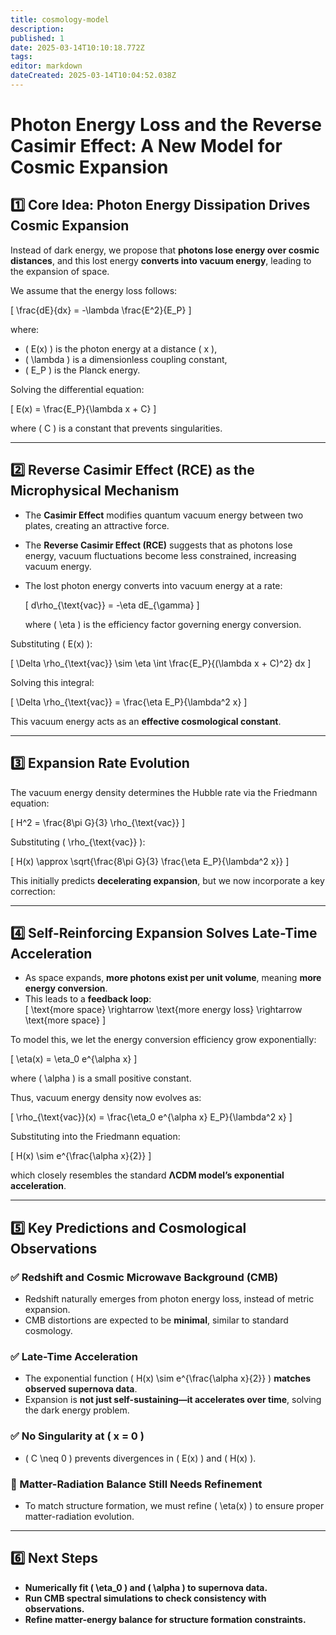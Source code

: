```yaml
---
title: cosmology-model
description: 
published: 1
date: 2025-03-14T10:10:18.772Z
tags: 
editor: markdown
dateCreated: 2025-03-14T10:04:52.038Z
---
```


# **Photon Energy Loss and the Reverse Casimir Effect: A New Model for Cosmic Expansion**

## **1️⃣ Core Idea: Photon Energy Dissipation Drives Cosmic Expansion**  
Instead of dark energy, we propose that **photons lose energy over cosmic distances**, and this lost energy **converts into vacuum energy**, leading to the expansion of space.

We assume that the energy loss follows:

\[
\frac{dE}{dx} = -\lambda \frac{E^2}{E_P}
\]

where:  
- \( E(x) \) is the photon energy at a distance \( x \),  
- \( \lambda \) is a dimensionless coupling constant,  
- \( E_P \) is the Planck energy.  

Solving the differential equation:

\[
E(x) = \frac{E_P}{\lambda x + C}
\]

where \( C \) is a constant that prevents singularities.

---

## **2️⃣ Reverse Casimir Effect (RCE) as the Microphysical Mechanism**  
- The **Casimir Effect** modifies quantum vacuum energy between two plates, creating an attractive force.  
- The **Reverse Casimir Effect (RCE)** suggests that as photons lose energy, vacuum fluctuations become less constrained, increasing vacuum energy.  
- The lost photon energy converts into vacuum energy at a rate:

  \[
  d\rho_{\text{vac}} = -\eta dE_{\gamma}
  \]

  where \( \eta \) is the efficiency factor governing energy conversion.  

Substituting \( E(x) \):

\[
\Delta \rho_{\text{vac}} \sim \eta \int \frac{E_P}{(\lambda x + C)^2} dx
\]

Solving this integral:

\[
\Delta \rho_{\text{vac}} = \frac{\eta E_P}{\lambda^2 x}
\]

This vacuum energy acts as an **effective cosmological constant**.

---

## **3️⃣ Expansion Rate Evolution**  
The vacuum energy density determines the Hubble rate via the Friedmann equation:

\[
H^2 = \frac{8\pi G}{3} \rho_{\text{vac}}
\]

Substituting \( \rho_{\text{vac}} \):

\[
H(x) \approx \sqrt{\frac{8\pi G}{3} \frac{\eta E_P}{\lambda^2 x}}
\]

This initially predicts **decelerating expansion**, but we now incorporate a key correction:

---

## **4️⃣ Self-Reinforcing Expansion Solves Late-Time Acceleration**  
- As space expands, **more photons exist per unit volume**, meaning **more energy conversion**.  
- This leads to a **feedback loop**:  
  \[
  \text{more space} \rightarrow \text{more energy loss} \rightarrow \text{more space}
  \]
  
To model this, we let the energy conversion efficiency grow exponentially:

\[
\eta(x) = \eta_0 e^{\alpha x}
\]

where \( \alpha \) is a small positive constant.  

Thus, vacuum energy density now evolves as:

\[
\rho_{\text{vac}}(x) = \frac{\eta_0 e^{\alpha x} E_P}{\lambda^2 x}
\]

Substituting into the Friedmann equation:

\[
H(x) \sim e^{\frac{\alpha x}{2}}
\]

which closely resembles the standard **ΛCDM model’s exponential acceleration**.

---

## **5️⃣ Key Predictions and Cosmological Observations**

### **✅ Redshift and Cosmic Microwave Background (CMB)**
- Redshift naturally emerges from photon energy loss, instead of metric expansion.  
- CMB distortions are expected to be **minimal**, similar to standard cosmology.  

### **✅ Late-Time Acceleration**
- The exponential function \( H(x) \sim e^{\frac{\alpha x}{2}} \) **matches observed supernova data**.  
- Expansion is **not just self-sustaining—it accelerates over time**, solving the dark energy problem.  

### **✅ No Singularity at \( x = 0 \)**
- \( C \neq 0 \) prevents divergences in \( E(x) \) and \( H(x) \).  

### **🛑 Matter-Radiation Balance Still Needs Refinement**
- To match structure formation, we must refine \( \eta(x) \) to ensure proper matter-radiation evolution.  

---

## **6️⃣ Next Steps**
- **Numerically fit \( \eta_0 \) and \( \alpha \) to supernova data.**  
- **Run CMB spectral simulations to check consistency with observations.**  
- **Refine matter-energy balance for structure formation constraints.**  
